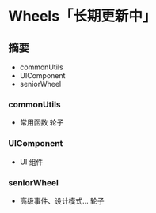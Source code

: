 # Wheels「长期更新中」
## 摘要
+ commonUtils
+ UIComponent
+ seniorWheel

### commonUtils
+ 常用函数 轮子

### UIComponent
+ UI 组件

### seniorWheel
+ 高级事件、设计模式... 轮子